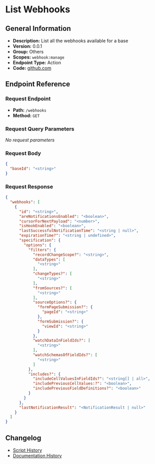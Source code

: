 # List Webhooks

## General Information

- **Description:** List all the webhooks available for a base
- **Version:** 0.0.1
- **Group:** Others
- **Scopes:** `webhook:manage`
- **Endpoint Type:** Action
- **Code:** [github.com](https://github.com/NangoHQ/integration-templates/tree/main/integrations/airtable/actions/list-webhooks.ts)


## Endpoint Reference

### Request Endpoint

- **Path:** `/webhooks`
- **Method:** `GET`

### Request Query Parameters

_No request parameters_

### Request Body

```json
{
  "baseId": "<string>"
}
```

### Request Response

```json
{
  "webhooks": [
    {
      "id": "<string>",
      "areNotificationsEnabled": "<boolean>",
      "cursorForNextPayload": "<number>",
      "isHookEnabled": "<boolean>",
      "lastSuccessfulNotificationTime": "<string | null>",
      "expirationTime?": "<string | undefined>",
      "specification": {
        "options": {
          "filters": {
            "recordChangeScope?": "<string>",
            "dataTypes": [
              "<string>"
            ],
            "changeTypes?": [
              "<string>"
            ],
            "fromSources?": [
              "<string>"
            ],
            "sourceOptions?": {
              "formPageSubmission?": {
                "pageId": "<string>"
              },
              "formSubmission?": {
                "viewId": "<string>"
              }
            },
            "watchDataInFieldIds?": [
              "<string>"
            ],
            "watchSchemasOfFieldIds?": [
              "<string>"
            ]
          },
          "includes?": {
            "includeCellValuesInFieldIds?": "<string[] | all>",
            "includePreviousCellValues:?": "<boolean>",
            "includePreviousFieldDefinitions?": "<boolean>"
          }
        }
      },
      "lastNotificationResult": "<NotificationResult | null>"
    }
  ]
}
```

## Changelog

- [Script History](https://github.com/NangoHQ/integration-templates/commits/main/integrations/airtable/actions/list-webhooks.ts)
- [Documentation History](https://github.com/NangoHQ/integration-templates/commits/main/integrations/airtable/actions/list-webhooks.md)

<!-- END  GENERATED CONTENT -->

